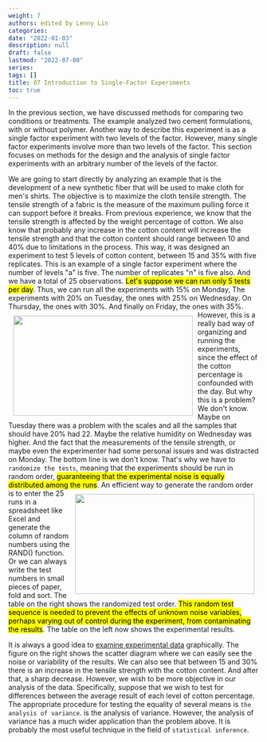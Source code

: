 ```yaml
---
weight: 7
authors: edited by Lenny Lin
categories: 
date: "2022-01-03"
description: null
draft: false
lastmod: "2022-07-08"
series: 
tags: []
title: 07 Introduction to Single-Factor Experiments
toc: true
---
```





<!--more-->

In the previous section, we have discussed methods for comparing two conditions or treatments. The example analyzed two cement formulations, with or without polymer. Another way to describe this experiment is as a single factor experiment with two levels of the factor. However, many single factor experiments involve more than two levels of the factor. This section focuses on methods for the design and the analysis of single factor experiments with an arbitrary number of the levels of the factor.   

We are going to start directly by analyzing an example that is the development of a new synthetic fiber that will be used to make cloth for men's shirts. The objective is to maximize the cloth tensile strength. The tensile strength of a fabric is the measure of the maximum pulling force it can support before it breaks. From previous experience, we know that the tensile strength is affected by the weight percentage of cotton. We also know that probably any increase in the cotton content will increase the tensile strength and that the cotton content should range between 10 and 40% due to limitations in the process. This way, it was designed an experiment to test 5 levels of cotton content, between 15 and 35% with five replicates. This is an example of a single factor experiment where the number of levels "a" is five. The number of replicates "n" is five also. And we have a total of 25 observations. <mark>Let's suppose we can run only 5 tests per day</mark>. Thus, we can run all the experiments with 15% on Monday, The experiments with 20% on Tuesday, the ones with 25% on Wednesday. On Thursday, the ones with 30%. And finally on Friday, the ones with 35%. 
<img width ="360" height= "200" src = "/docs/images/Screenshot 2022-07-08 222136.png" style ="float: left" HSPACE="10" VSPACE="10"/>
However, this is a really bad way of organizing and running the experiments, since the effect of the cotton percentage is confounded with the day. But why this is a problem? We don't know. Maybe on Tuesday there was a problem with the scales and all the samples that should have 20% had 22. Maybe the relative humidity on Wednesday was higher. And the fact that the measurements of the tensile strength, or maybe even the experimenter had some personal issues and was distracted on Monday. The bottom line is we don't know. That's why we have to `randomize the tests`, meaning that the experiments should be run in random order, <mark>guaranteeing that the experimental noise is equally distributed among the runs</mark>. 
<img width ="360" height= "200" src = "/docs/images/Screenshot 2022-07-08 222421.png" style ="float: right" HSPACE="10" VSPACE="10"/>
An efficient way to generate the random order is to enter the 25 runs in a spreadsheet like Excel and generate the column of random numbers using the RAND() function. Or we can always write the test numbers in small pieces of paper, fold and sort. The table on the right shows the randomized test order. <mark>This random test sequence is needed to prevent the effects of unknown noise variables, perhaps varying out of control during the experiment, from contaminating the results</mark>. The table on the left now shows the experimental results.   

It is always a good idea to <u>examine experimental data</u> graphically. The figure on the right shows the scatter diagram where we can easily see the noise or variability of the results. We can also see that between 15 and 30% there is an increase in the tensile strength with the cotton content. And after that, a sharp decrease. However, we wish to be more objective in our analysis of the data. Specifically, suppose that we wish to test for differences between the average result of each level of cotton percentage. The appropriate procedure for testing the equality of several means is `the analysis of variance`. is the analysis of variance. However, the analysis of variance has a much wider application than the problem above. It is probably the most useful technique in the field of `statistical inference`. 
